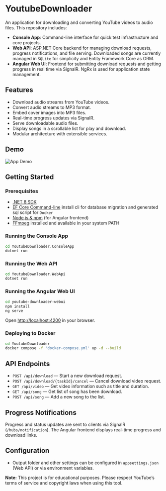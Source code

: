 # YoutubeDownloader

An application for downloading and converting YouTube videos to audio files. This repository includes:

- **Console App**: Command-line interface for quick test infrastructure and core projects.
- **Web API**: ASP.NET Core backend for managing download requests, progress notifications, and file serving. Downloaded songs are currently managed in `SQLite` for simplicity and Entity Framework Core as ORM.
- **Angular Web UI**: Frontend for submitting download requests and getting progress in real time via SignalR. NgRx is used for application state management.

## Features

- Download audio streams from YouTube videos.
- Convert audio streams to MP3 format.
- Embed cover images into MP3 files.
- Real-time progress updates via SignalR.
- Serve downloadable audio files.
- Display songs in a scrollable list for play and download.
- Modular architecture with extensible services.

## Demo

![App Demo](https://private-user-images.githubusercontent.com/101366262/496762274-157df35a-6591-431c-ac4a-6d7d304772aa.gif?jwt=eyJ0eXAiOiJKV1QiLCJhbGciOiJIUzI1NiJ9.eyJpc3MiOiJnaXRodWIuY29tIiwiYXVkIjoicmF3LmdpdGh1YnVzZXJjb250ZW50LmNvbSIsImtleSI6ImtleTUiLCJleHAiOjE3NTk0MjYzNTcsIm5iZiI6MTc1OTQyNjA1NywicGF0aCI6Ii8xMDEzNjYyNjIvNDk2NzYyMjc0LTE1N2RmMzVhLTY1OTEtNDMxYy1hYzRhLTZkN2QzMDQ3NzJhYS5naWY_WC1BbXotQWxnb3JpdGhtPUFXUzQtSE1BQy1TSEEyNTYmWC1BbXotQ3JlZGVudGlhbD1BS0lBVkNPRFlMU0E1M1BRSzRaQSUyRjIwMjUxMDAyJTJGdXMtZWFzdC0xJTJGczMlMkZhd3M0X3JlcXVlc3QmWC1BbXotRGF0ZT0yMDI1MTAwMlQxNzI3MzdaJlgtQW16LUV4cGlyZXM9MzAwJlgtQW16LVNpZ25hdHVyZT1lODFjZWRiZGVlNzMyNGIwNDc4NjFkODNlYjQ4Nzg4NGM0M2MyMmNiMDA1ODJlZjQ5ZDIzYzIzNWVkZGIzMTA1JlgtQW16LVNpZ25lZEhlYWRlcnM9aG9zdCJ9.l9HkM9cd-xhCFCcGi2Jwl4tWpHgSbO86y6FKRgVSrSo)

## Getting Started

### Prerequisites

- [.NET 8 SDK](https://dotnet.microsoft.com/download)
- [EF Core Command-line](https://learn.microsoft.com/en-us/ef/core/managing-schemas/migrations/?tabs=dotnet-core-cli#install-the-tools) install cli for database migration and generated sql script for `Docker`
- [Node.js & npm](https://nodejs.org/) (for Angular frontend)
- [FFmpeg](https://ffmpeg.org/) installed and available in your system PATH

### Running the Console App

```sh
cd YoutubeDownloader.ConsoleApp
dotnet run
```

### Running the Web API

```sh
cd YoutubeDownloader.WebApi
dotnet run
```

### Running the Angular Web UI

```sh
cd youtube-downloader-webui
npm install
ng serve
```

Open [http://localhost:4200](http://localhost:4200) in your browser.

### Deploying to Docker

```sh
cd YoutubeDownloader
docker compose -f 'docker-compose.yml' up -d --build
```

## API Endpoints

- `POST /api/download` — Start a new download request.
- `POST /api/download/{taskId}/cancel` — Cancel download video request.
- `GET /api/video` — Get video information such as title and duration.
- `GET /api/song` — Get list of song has been download.
- `POST /api/song` — Add a new song to the list.

## Progress Notifications

Progress and status updates are sent to clients via SignalR (`/hubs/notification`). The Angular frontend displays real-time progress and download links.

## Configuration

- Output folder and other settings can be configured in `appsettings.json` (Web API) or via environment variables.

**Note:** This project is for educational purposes. Please respect YouTube’s terms of service and copyright laws when using this tool.
